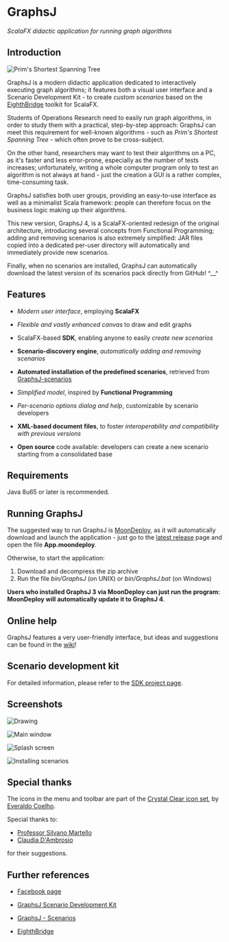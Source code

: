 # GraphsJ

*ScalaFX didactic application for running graph algorithms*


## Introduction

![Prim's Shortest Spanning Tree](https://github.com/giancosta86/GraphsJ-scenarios/blob/master/screenshots/BasicPrimSST.png)

GraphsJ is a modern didactic application dedicated to interactively executing graph algorithms; it features both a visual user interface and a Scenario Development Kit - to create *custom scenarios* based on the [EighthBridge](https://github.com/giancosta86/EighthBridge) toolkit for ScalaFX.

Students of Operations Research need to easily run graph algorithms, in order to study them with a practical, step-by-step approach: GraphsJ can meet this requirement for well-known algorithms - such as *Prim's Shortest Spanning Tree* - which often prove to be cross-subject.

On the other hand, researchers may want to test their algorithms on a PC, as it's faster and less error-prone, especially as the number of tests increases; unfortunately, writing a whole computer program only to test an algorithm is not always at hand - just the creation a GUI is a rather complex, time-consuming task.

GraphsJ satisfies both user groups, providing an easy-to-use interface as well as a minimalist Scala framework: people can therefore focus on the business logic making up their algorithms.

This new version, GraphsJ 4, is a ScalaFX-oriented redesign of the original architecture, introducing several concepts from Functional Programming; adding and removing scenarios is also extremely simplified: JAR files copied into a dedicated per-user directory will automatically and immediately provide new scenarios.

Finally, when no scenarios are installed, GraphsJ can automatically download the latest version of its scenarios pack directly from GitHub! ^\_\_^


## Features

* *Modern user interface*, employing **ScalaFX**

* *Flexible and vastly enhanced canvas* to draw and edit graphs

* ScalaFX-based **SDK**, enabling anyone to easily *create new scenarios*

* **Scenario-discovery engine**, *automatically adding and removing scenarios*

* **Automated installation of the predefined scenarios**, retrieved from [GraphsJ-scenarios](https://github.com/giancosta86/GraphsJ-scenarios)

* *Simplified model*, inspired by **Functional Programming**

* *Per-scenario options dialog and help*, customizable by scenario developers

* **XML-based document files**, to foster *interoperability and compatibility with previous versions*

* **Open source** code available: developers can create a new scenario starting from a consolidated base


## Requirements

Java 8u65 or later is recommended.



## Running GraphsJ

The suggested way to run GraphsJ is [MoonDeploy](https://github.com/giancosta86/moondeploy), as it will automatically download and launch the application - just go to the [latest release](https://github.com/giancosta86/GraphsJ/releases/latest) page and open the file **App.moondeploy**.

Otherwise, to start the application:
1. Download and decompress the zip archive
2. Run the file *bin/GraphsJ* (on UNIX) or *bin/GraphsJ.bat* (on Windows)

**Users who installed GraphsJ 3 via MoonDeploy can just run the program: MoonDeploy will automatically update it to GraphsJ 4**.



## Online help

GraphsJ features a very user-friendly interface, but ideas and suggestions can be found in the [wiki](https://github.com/giancosta86/GraphsJ/wiki)!



## Scenario development kit

For detailed information, please refer to the [SDK project page](https://github.com/giancosta86/GraphsJ-sdk).



## Screenshots

![Drawing](screenshots/Drawing.png)

![Main window](screenshots/MainWindow.png)

![Splash screen](screenshots/SplashScreen.png)

![Installing scenarios](screenshots/InstallingScenarios.png)


## Special thanks

The icons in the menu and toolbar are part of the [Crystal Clear icon set](https://commons.wikimedia.org/wiki/Crystal_Clear), by [Everaldo Coelho](https://en.wikipedia.org/wiki/Everaldo_Coelho).

Special thanks to:

* [Professor Silvano Martello](http://www.or.deis.unibo.it/staff_pages/martello/cvitae.html)
* [Claudia D'Ambrosio](http://www.or.deis.unibo.it/staff_pages/dambrosio/cv_claudia_english.htm)

for their suggestions.


## Further references

* [Facebook page](https://www.facebook.com/graphsj)

* [GraphsJ Scenario Development Kit](https://github.com/giancosta86/GraphsJ-sdk)

* [GraphsJ - Scenarios](https://github.com/giancosta86/GraphsJ-scenarios)

* [EighthBridge](https://github.com/giancosta86/EighthBridge)
